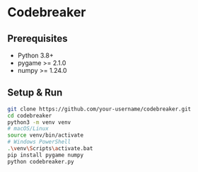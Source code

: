 # Codebreaker

## Prerequisites
- Python 3.8+
- pygame >= 2.1.0
- numpy >= 1.24.0

## Setup & Run
```bash
git clone https://github.com/your-username/codebreaker.git
cd codebreaker
python3 -m venv venv
# macOS/Linux
source venv/bin/activate
# Windows PowerShell
.\venv\Scripts\activate.bat
pip install pygame numpy
python codebreaker.py
